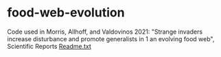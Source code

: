 # food-web-evolution
Code used in Morris, Allhoff, and Valdovinos 2021: "Strange invaders increase disturbance and promote generalists in 1 an evolving food web", Scientific Reports
[Readme.txt](https://github.com/fsvaldovinos/food-web-evolution/files/7228906/Readme.txt)
